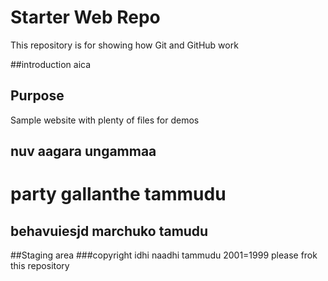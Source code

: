 # Starter Web Repo

This repository is for showing how Git and GitHub work

##introduction
aica
## Purpose

Sample website with plenty of files for demos
## nuv aagara ungammaa
# party gallanthe tammudu
## behavuiesjd marchuko tamudu
##Staging area
###copyright
idhi naadhi tammudu 2001=1999
please frok this repository